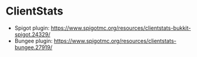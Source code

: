 # ClientStats

- Spigot plugin: https://www.spigotmc.org/resources/clientstats-bukkit-spigot.24329/
- Bungee plugin: https://www.spigotmc.org/resources/clientstats-bungee.27919/
